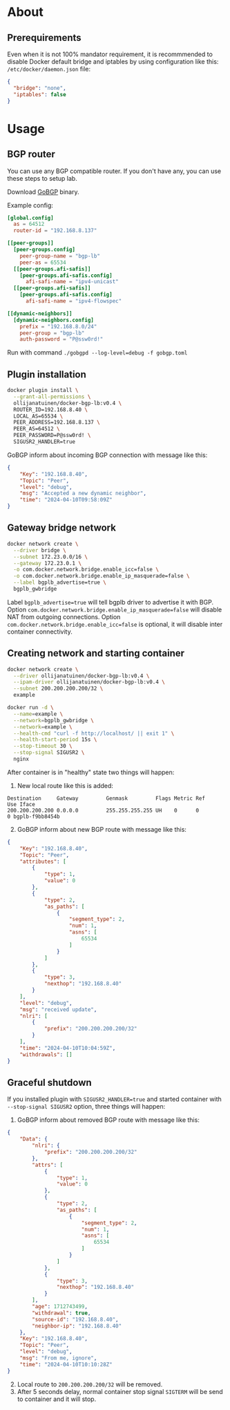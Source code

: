 # About
## Prerequirements
Even when it is not 100% mandator requirement, it is recommmended to disable Docker default bridge and iptables by using configuration like this:
`/etc/docker/daemon.json` file:
```json
{
  "bridge": "none",
  "iptables": false
}
```

# Usage
## BGP router
You can use any BGP compatible router. If you don't have any, you can use these steps to setup lab.

Download [GoBGP](https://github.com/osrg/gobgp) binary.

Example config:
```toml
[global.config]
  as = 64512
  router-id = "192.168.8.137"

[[peer-groups]]
  [peer-groups.config]
    peer-group-name = "bgp-lb"
    peer-as = 65534
  [[peer-groups.afi-safis]]
    [peer-groups.afi-safis.config]
      afi-safi-name = "ipv4-unicast"
  [[peer-groups.afi-safis]]
    [peer-groups.afi-safis.config]
      afi-safi-name = "ipv4-flowspec"

[[dynamic-neighbors]]
  [dynamic-neighbors.config]
    prefix = "192.168.8.0/24"
    peer-group = "bgp-lb"
    auth-password = "P@ssw0rd!"
```
Run with command `./gobgpd --log-level=debug -f gobgp.toml`

## Plugin installation
```bash
docker plugin install \
  --grant-all-permissions \
  ollijanatuinen/docker-bgp-lb:v0.4 \
  ROUTER_ID=192.168.8.40 \
  LOCAL_AS=65534 \
  PEER_ADDRESS=192.168.8.137 \
  PEER_AS=64512 \
  PEER_PASSWORD=P@ssw0rd! \
  SIGUSR2_HANDLER=true
```
GoBGP inform about incoming BGP connection with message like this:
```json
{
	"Key": "192.168.8.40",
	"Topic": "Peer",
	"level": "debug",
	"msg": "Accepted a new dynamic neighbor",
	"time": "2024-04-10T09:58:09Z"
}
```

## Gateway bridge network
```bash
docker network create \
  --driver bridge \
  --subnet 172.23.0.0/16 \
  --gateway 172.23.0.1 \
  -o com.docker.network.bridge.enable_icc=false \
  -o com.docker.network.bridge.enable_ip_masquerade=false \
  --label bgplb_advertise=true \
  bgplb_gwbridge
```
Label `bgplb_advertise=true` will tell bgplb driver to advertise it with BGP.
Option `com.docker.network.bridge.enable_ip_masquerade=false` will disable NAT from outgoing connections.
Option `com.docker.network.bridge.enable_icc=false` is optional, it will disable inter container connectivity.


## Creating network and starting container
```bash
docker network create \
  --driver ollijanatuinen/docker-bgp-lb:v0.4 \
  --ipam-driver ollijanatuinen/docker-bgp-lb:v0.4 \
  --subnet 200.200.200.200/32 \
  example

docker run -d \
  --name=example \
  --network=bgplb_gwbridge \
  --network=example \
  --health-cmd "curl -f http://localhost/ || exit 1" \
  --health-start-period 15s \
  --stop-timeout 30 \
  --stop-signal SIGUSR2 \
  nginx
```

After container is in "healthy" state two things will happen:
1. New local route like this is added:
```
Destination     Gateway         Genmask         Flags Metric Ref    Use Iface
200.200.200.200 0.0.0.0         255.255.255.255 UH    0      0        0 bgplb-f9bb8454b
```
2. GoBGP inform about new BGP route with message like this:
```json
{
	"Key": "192.168.8.40",
	"Topic": "Peer",
	"attributes": [
		{
			"type": 1,
			"value": 0
		},
		{
			"type": 2,
			"as_paths": [
				{
					"segment_type": 2,
					"num": 1,
					"asns": [
						65534
					]
				}
			]
		},
		{
			"type": 3,
			"nexthop": "192.168.8.40"
		}
	],
	"level": "debug",
	"msg": "received update",
	"nlri": [
		{
			"prefix": "200.200.200.200/32"
		}
	],
	"time": "2024-04-10T10:04:59Z",
	"withdrawals": []
}
```

## Graceful shutdown
If you installed plugin with `SIGUSR2_HANDLER=true` and started container with `--stop-signal SIGUSR2` option, three things will happen:
1. GoBGP inform about removed BGP route with message like this:
```json
{
	"Data": {
		"nlri": {
			"prefix": "200.200.200.200/32"
		},
		"attrs": [
			{
				"type": 1,
				"value": 0
			},
			{
				"type": 2,
				"as_paths": [
					{
						"segment_type": 2,
						"num": 1,
						"asns": [
							65534
						]
					}
				]
			},
			{
				"type": 3,
				"nexthop": "192.168.8.40"
			}
		],
		"age": 1712743499,
		"withdrawal": true,
		"source-id": "192.168.8.40",
		"neighbor-ip": "192.168.8.40"
	},
	"Key": "192.168.8.40",
	"Topic": "Peer",
	"level": "debug",
	"msg": "From me, ignore",
	"time": "2024-04-10T10:10:28Z"
}
```
2. Local route to `200.200.200.200/32` will be removed.
3. After 5 seconds delay, normal container stop signal `SIGTERM` will be send to container and it will stop.
